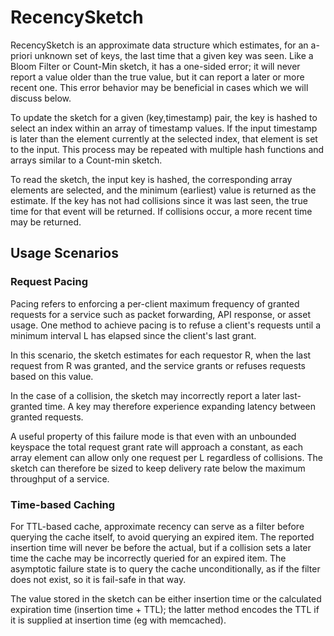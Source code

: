 # RecencySketch
RecencySketch is an approximate data structure which estimates, for an a-priori unknown set of keys, the last time that a given key was seen. Like a Bloom Filter or Count-Min sketch, it has a one-sided error; it will never report a value older than the true value, but it can report a later or more recent one. This error behavior may be beneficial in cases which we will discuss below.

To update the sketch for a given (key,timestamp) pair, the key is hashed to select an index within an array of timestamp values. If the input timestamp is later than the element currently at the selected index, that element is set to the input. This process may be repeated with multiple hash functions and arrays similar to a Count-min sketch.

To read the sketch, the input key is hashed, the corresponding array elements are selected, and the minimum (earliest) value is returned as the estimate. If the key has not had collisions since it was last seen, the true time for that event will be returned. If collisions occur, a more recent time may be returned.

## Usage Scenarios
### Request Pacing
Pacing refers to enforcing a per-client maximum frequency of granted requests for a service such as packet forwarding, API response, or asset usage. One method to achieve pacing is to refuse a client's requests until a minimum interval L has elapsed since the client's last grant.

In this scenario, the sketch estimates for each requestor R, when the last request from R was granted, and the service grants or refuses requests based on this value.

In the case of a collision, the sketch may incorrectly report a later last-granted time. A key may therefore experience expanding latency between granted requests.

A useful property of this failure mode is that even with an unbounded keyspace the total request grant rate will approach a constant, as each array element can allow only one request per L regardless of collisions. The sketch can therefore be sized to keep delivery rate below the maximum throughput of a service.

### Time-based Caching
For TTL-based cache, approximate recency can serve as a filter before querying the cache itself, to avoid querying an expired item. The reported insertion time will never be before the actual, but if a collision sets a later time the cache may be incorrectly queried for an expired item. The asymptotic failure state is to query the cache unconditionally, as if the filter does not exist, so it is fail-safe in that way.

The value stored in the sketch can be either insertion time or the calculated expiration time (insertion time + TTL); the latter method encodes the TTL if it is supplied at insertion time (eg with memcached).
